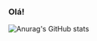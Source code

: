 ### Olá! 
![Anurag's GitHub stats](https://github-readme-stats.vercel.app/api?username=tomikantm&show_icons=true&theme=gruvbox)
